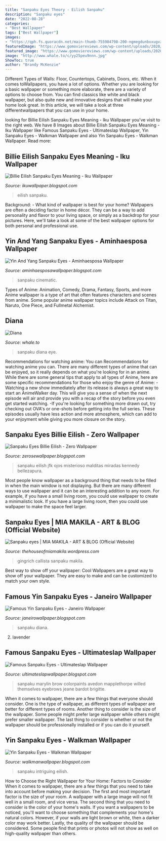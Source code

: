 ```yaml
---
title: "Sanpaku Eyes Theory - Eilish Sanpaku"
description: "Sanpaku eyes"
date: "2022-08-28"
categories:
- "Best Wallpaper"
tags: ["Best Wallpaper"]
images:
- "https://qph.fs.quoracdn.net/main-thumb-755984798-200-ngmegdunbxxugvzvxbdwtpohqnrmkxyb.jpeg"
featuredImage: "https://www.gomoviereviews.com/wp-content/uploads/2020/08/TheWitch.jpg"
featured_image: "https://www.gomoviereviews.com/wp-content/uploads/2020/08/TheWitch.jpg"
image: "http://www.whale.to/c/yy25peu9nnn.jpg"
ShowToc: true
author: "Brandy McKenzie"
---
```



Different Types of Walls: Floor, Countertops, Cabinets, Doors, etc.
When it comes toWallpapers, you have a lot of options. Whether you are looking for a basic wallpaper or something more elaborate, there are a variety of options to choose from. You can find classics like white and black wallpaper, but also quite new and innovative designs that will make your home look great. In this article, we will take a look at three differentwallpapers that you can use in your home.

	

		
looking for Billie Eilish Sanpaku Eyes Meaning - Iku Wallpaper you've visit to the right web. We have 8 Images about Billie Eilish Sanpaku Eyes Meaning - Iku Wallpaper like Famous Sanpaku Eyes - Ultimateslap Wallpaper, Yin Sanpaku Eyes - Walkman Wallpaper and also Yin Sanpaku Eyes - Walkman Wallpaper. Read more:
		
    
## Billie Eilish Sanpaku Eyes Meaning - Iku Wallpaper

<img loading=lazy src="https://qph.fs.quoracdn.net/main-thumb-755984798-200-ngmegdunbxxugvzvxbdwtpohqnrmkxyb.jpeg" onerror="this.onerror=null;this.src='https://tse4.mm.bing.net/th?id=OIP.iTnWT0ngAWwrl3_z2HVPagAAAA&amp;pid=15.1';" alt="Billie Eilish Sanpaku Eyes Meaning - Iku Wallpaper">

_Source: ikuwallpaper.blogspot.com_

>eilish sanpaku. 

	

Background: - What kind of wallpaper is best for your home?
Wallpapers are often a deciding factor in home décor. They can be a way to add personality and flavor to your living space, or simply as a backdrop for your pictures. Here, we'll take a look at some of the best wallpaper options for both personal and professional use.

    
## Yin And Yang Sanpaku Eyes - Aminhaesposa Wallpaper

<img loading=lazy src="https://www.gomoviereviews.com/wp-content/uploads/2020/08/TheWitch.jpg" onerror="this.onerror=null;this.src='https://tse3.mm.bing.net/th?id=OIP.-zClmyqxfcCeHVL12fAOIAAAAA&amp;pid=15.1';" alt="Yin And Yang Sanpaku Eyes - Aminhaesposa Wallpaper">

_Source: aminhaesposawallpaper.blogspot.com_

>sanpaku cinematic. 

	

Types of Anime: Animation, Comedy, Drama, Fantasy, Sports, and more
Anime wallpaper is a type of art that often features characters and scenes from anime. Some popular anime wallpaper topics include Attack on Titan, Naruto, One Piece, and Fullmetal Alchemist.

    
## Diana

<img loading=lazy src="http://www.whale.to/c/yy25peu9nnn.jpg" onerror="this.onerror=null;this.src='https://tse4.mm.bing.net/th?id=OIP.xXBQb8ecbwTXwgt_tfbdJAHaKC&amp;pid=15.1';" alt="Diana">

_Source: whale.to_

>sanpaku diana eye. 

	

Recommendations for watching anime: You can
Recommendations for watching anime you can. There are many different types of anime that can be enjoyed, so it really depends on what you're looking for in an anime. While there are some general tips that apply to all types of Anime, here are some specific recommendations for those who enjoy the genre of Anime: 
-Watching a new show immediately after its release is always a great way to start an AnimeWalker day. This will give you a sense of when the next episode will air and provide you with a recap of the story before you even get started watching. 
-If you're looking for something more drawn out, try checking out OVA's or one-shots before getting into the full series. These episodes usually have less action and more atmosphere, which can add to your enjoyment while giving you more closure on the story.

    
## Sanpaku Eyes Billie Eilish - Zero Wallpaper

<img loading=lazy src="https://smoda.elpais.com/wp-content/uploads/2020/09/jfkdos-940x702-1.jpg" onerror="this.onerror=null;this.src='https://tse2.mm.bing.net/th?id=OIP.cTOkaD681ZlVV0K1evtaCAHaFh&amp;pid=15.1';" alt="Sanpaku Eyes Billie Eilish - Zero Wallpaper">

_Source: zerosewallpaper.blogspot.com_

>sanpaku eilish jfk ojos misterioso malditas miradas kennedy bellezapura. 

	

Most people know wallpaper as a background thing that needs to be filled in when the main window is not displaying. But there are many different ways to use wallpaper and it can be an interesting addition to any room. For example, if you have a small living room, you could use wallpaper to create a minimalistic look. If you have a large living room, then you could use wallpaper to make the space feel larger.

    
## Sanpaku Eyes | MIA MAKILA - ART &amp; BLOG (Official Website)

<img loading=lazy src="https://thehouseofmiamakila.files.wordpress.com/2017/03/how_is_callista_gingrich_part_of_my_generation.jpg?w=700" onerror="this.onerror=null;this.src='https://tse2.mm.bing.net/th?id=OIP.C6FrDS1CPyucXKOjMhrTrgHaE7&amp;pid=15.1';" alt="Sanpaku eyes | MIA MAKILA - ART &amp; BLOG (Official Website)">

_Source: thehouseofmiamakila.wordpress.com_

>gingrich callista sanpaku makila. 

	

Best way to show off your wallpaper:
Cool Wallpapers are a great way to show off your wallpaper. They are easy to make and can be customized to match your own style.

    
## Famous Yin Sanpaku Eyes - Janeiro Wallpaper

<img loading=lazy src="https://i.servimg.com/u/f35/19/26/50/57/tm/image12.jpg" onerror="this.onerror=null;this.src='https://tse2.mm.bing.net/th?id=OIP._ztd6L7e2htg1WXB9ryeiQHaFy&amp;pid=15.1';" alt="Famous Yin Sanpaku Eyes - Janeiro Wallpaper">

_Source: janeirowallpaper.blogspot.com_

>sanpaku diana. 

	

2. lavender 

    
## Famous Sanpaku Eyes - Ultimateslap Wallpaper

<img loading=lazy src="https://lh4.googleusercontent.com/proxy/OjEOvktOFe4KJm89ddNZqmrUgLdMApEgaVAtLpSdTbS4wJ4W9aoKqPJXiPMgf9RblZ51jvumTMVohoq1xIRGq0FogdObCE52BXFB0ba33pVDbPbe=s0-d" onerror="this.onerror=null;this.src='https://tse3.mm.bing.net/th?id=OIP.XZw7GJZ3ONZM3K3LELACCwAAAA&amp;pid=15.1';" alt="Famous Sanpaku Eyes - Ultimateslap Wallpaper">

_Source: ultimateslapwallpaper.blogspot.com_

>sanpaku marylin brow colorpaints avedon mapplethorpe willed themselves eyebrows jeane bardot brigitte. 

	

When it comes to wallpaper, there are a few things that everyone should consider. One is the type of wallpaper, as different types of wallpaper are better for different types of rooms. Another thing to consider is the size of the wallpaper. Some people might prefer large wallpaper while others might prefer smaller wallpaper. The last thing to consider is whether or not the wallpaper should be professionally installed or if you can do it yourself.

    
## Yin Sanpaku Eyes - Walkman Wallpaper

<img loading=lazy src="https://i.pinimg.com/originals/b5/59/be/b559be7789460c3c4b1edd967ddd8ca3.png" onerror="this.onerror=null;this.src='https://tse4.mm.bing.net/th?id=OIP.6pif36BrOpy_k48AaTHKVQHaE7&amp;pid=15.1';" alt="Yin Sanpaku Eyes - Walkman Wallpaper">

_Source: walkmanwallpaper.blogspot.com_

>sanpaku intriguing eilish. 

	

How to Choose the Right Wallpaper for Your Home: Factors to Consider
When it comes to wallpaper, there are a few things that you need to take into account before making your decision. The first and most important factor is the size of your room. A wallpaper with a large image will not fit well in a small room, and vice versa. 
The second thing that you need to consider is the color of your home's walls. If you want a wallpapers to be noticed, you'll want to choose something that complements your home's natural colors. However, if your walls are light brown or white, then a darker color may work better. 
Lastly, the quality of the wallpaper should be considered. Some people find that prints or photos will not show as well on high-quality wallpaper than others.

